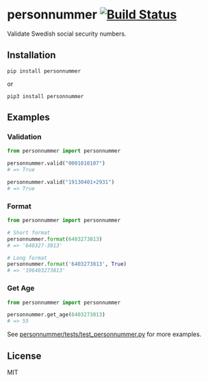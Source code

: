 # personnummer [![Build Status](https://secure.travis-ci.org/personnummer/python.png?branch=master)](http://travis-ci.org/personnummer/python)

Validate Swedish social security numbers.

## Installation

```
pip install personnummer
```

or

```
pip3 install personnummer
```

## Examples

### Validation

```python
from personnummer import personnummer

personnummer.valid("0001010107")
# => True

personnummer.valid("19130401+2931")
# => True
```

### Format

```python
from personnummer import personnummer

# Short format
personnummer.format(6403273813)
# => '640327-3813'

# Long format
personnummer.format('6403273813', True)
# => '196403273813'
```

### Get Age
```python
from personnummer import personnummer

personnummer.get_age(6403273813)
# => 55
```

See [personnummer/tests/test_personnummer.py](personnummer/tests/test_personnummer.py) for more examples.

## License

MIT
